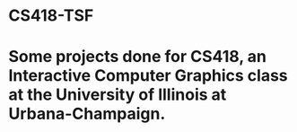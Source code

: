 # CS418-TSF
# Some projects done for CS418, an Interactive Computer Graphics class at the University of Illinois at Urbana-Champaign.
